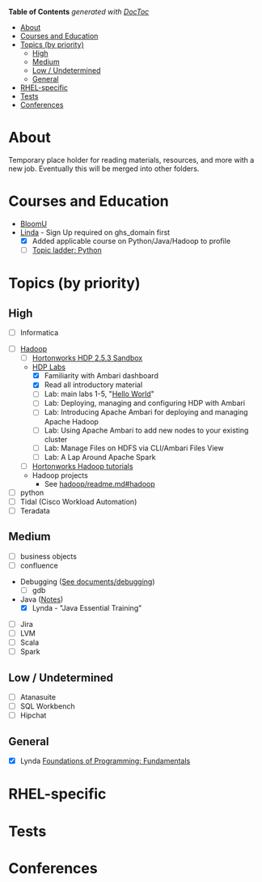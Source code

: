 <!-- START doctoc generated TOC please keep comment here to allow auto update -->
<!-- DON'T EDIT THIS SECTION, INSTEAD RE-RUN doctoc TO UPDATE -->
**Table of Contents**  *generated with [DocToc](https://github.com/thlorenz/doctoc)*

- [About](#about)
- [Courses and Education](#courses-and-education)
- [Topics (by priority)](#topics-by-priority)
  - [High](#high)
  - [Medium](#medium)
  - [Low / Undetermined](#low--undetermined)
  - [General](#general)
- [RHEL-specific](#rhel-specific)
- [Tests](#tests)
- [Conferences](#conferences)

<!-- END doctoc generated TOC please keep comment here to allow auto update -->

# About

Temporary place holder for reading materials, resources, and more with a new job. Eventually this will be merged into other folders.

# Courses and Education

* [BloomU](http://bloomu.edu/extended)
* [Linda](https://www.lynda.com/Login/) - Sign Up required on ghs_domain first
  * [x] Added applicable course on Python/Java/Hadoop to profile
  * [ ] [Topic ladder: Python](https://www.lynda.com/learning-paths/Developer/become-a-python-developer)

# Topics (by priority)

## High

- [ ] Informatica
* [ ] [Hadoop](https://github.com/mtdeguzis/documents/tree/master/systems-engineer-training/hadoop)
  * [ ]  [Hortonworks HDP 2.5.3 Sandbox](http://hortonworks.com/downloads/#sandbox)
  * [HDP Labs](https://github.com/mdeguzis/documents/blob/master/systems-engineer/hadoop/labs/readme.md)
    * [x] Familiarity with Ambari dashboard
    * [x] Read all introductory material
    * [ ] Lab: main labs 1-5, "[Hello World](http://hortonworks.com/hadoop-tutorial/hello-world-an-introduction-to-hadoop-hcatalog-hive-and-pig/)"
    * [ ] Lab: Deploying, managing and configuring HDP with Ambari
    * [ ] Lab: Introducing Apache Ambari for deploying and managing Apache Hadoop
    * [ ] Lab: Using Apache Ambari to add new nodes to your existing cluster
    * [ ] Lab: Manage Files on HDFS via CLI/Ambari Files View
    * [ ] Lab: A Lap Around Apache Spark
  * [ ]  [Hortonworks Hadoop tutorials](http://hortonworks.com/tutorials/)
  * Hadoop projects
    * See [hadoop/readme.md#hadoop](https://github.com/mdeguzis/documents/blob/master/systems-engineer/hadoop/readme.md#hadoop)
* [ ] python
* [ ] Tidal (Cisco Workload Automation)
* [ ] Teradata

## Medium

* [ ] business objects
* [ ] confluence
* Debugging ([See documents/debugging](https://github.com/mdeguzis/documents/blob/master/debugging/debugging.md))
  * [ ] gdb
* Java ([Notes](https://github.com/mdeguzis/documents/blob/master/systems-engineer/java/readme.md))
  * [x] Lynda - "Java Essential Training"
* [ ] Jira
* [ ] LVM
* [ ] Scala
* [ ] Spark

## Low / Undetermined

* [ ] Atanasuite
* [ ] SQL Workbench
* [ ] Hipchat

## General

* [x] Lynda [Foundations of Programming: Fundamentals](https://www.lynda.com/Programming-Foundations-tutorials/Foundations-Programming-Fundamentals/83603-2.html)

# RHEL-specific

# Tests

# Conferences
